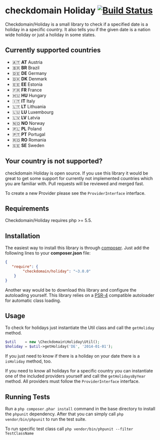 # checkdomain Holiday [![Build Status](https://travis-ci.org/checkdomain/Holiday.png?branch=master)](https://travis-ci.org/checkdomain/Holiday)

Checkdomain/Holiday is a small library to check if a specified date is a holiday in a specific country. It also tells you if the given date is a nation wide holiday or just a holiday in some states.


## Currently supported countries

- 🇦🇹  **AT** Austria
- 🇧🇷  **BR** Brazil
- 🇩🇪  **DE** Germany
- 🇩🇰  **DK** Denmark
- 🇪🇪  **EE** Estonia
- 🇫🇷  **FR** France
- 🇭🇺  **HU** Hungary
- 🇮🇹  **IT** Italy
- 🇱🇹  **LT** Lithuania
- 🇱🇺  **LU** Luxembourg
- 🇱🇻  **LV** Latvia
- 🇳🇴  **NO** Norway
- 🇵🇱  **PL** Poland
- 🇵🇹  **PT** Portugal
- 🇷🇴  **RO** Romania
- 🇸🇪  **SE** Sweden

## Your country is not supported?

checkdomain Holiday is open source. If you use this library it would be great to get some support for currently not implemented countries which you are familiar with. Pull requests will be reviewed and merged fast.

To create a new Provider please see the `ProviderInterface` interface.


## Requirements

Checkdomain/Holiday requires php >= 5.5.


## Installation

The easiest way to install this library is through [composer](http://getcomposer.org/). Just add the following lines to your **composer.json** file:

```json
{
   "require": {
        "checkdomain/holiday": "~3.0.0"
    }
}
```

Another way would be to download this library and configure the autoloading yourself. This library relies on a [PSR-4](http://www.php-fig.org/psr/psr-4/) compatible autoloader for automatic class loading.


## Usage

To check for holidays just instantiate the Util class and call the `getHoliday` method.

```php
$util    = new \Checkdomain\Holiday\Util();
$holiday = $util->getHoliday('DE', '2014-01-01');
```

If you just need to know if there is a holiday on your date there is a `isHoliday` method, too.

If you need to know all holidays for a specific country you can instantiate one of the included providers yourself and call the `getHolidaysByYear` method. All providers must follow the `ProviderInterface` interface.


## Running Tests

Run a `php composer.phar install` command in the base directory to install the `phpunit` dependency. After that you can simply call `php vendor/bin/phpunit` to run the test suite.

To run specific test class call `php vendor/bin/phpunit --filter TestClassName`

